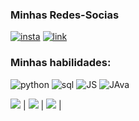 ### Minhas Redes-Socias
[![insta](
https://img.shields.io/badge/Instagram-E4405F?style=for-the-badge&logo=instagram&logoColor=white
)](https://www.instagram.com/kaua_bren?igshid=OGQ5ZDc2ODk2ZA%3D%3D&utm_source=qr)
[![link](
https://img.shields.io/badge/LinkedIn-0077B5?style=for-the-badge&logo=linkedin&logoColor=white
)](https://www.linkedin.com/in/kaua-breno-querubino-260742276?utm_source=share&utm_campaign=share_via&utm_content=profile&utm_medium=ios_app)




### Minhas habilidades:

![python](https://img.shields.io/badge/Python-3776AB?style=for-the-badge&logo=python&logoColor=white)
![sql](https://img.shields.io/badge/MySQL-005C84?style=for-the-badge&logo=mysql&logoColor=white)
![JS](https://img.shields.io/badge/JavaScript-F7DF1E?style=for-the-badge&logo=javascript&logoColor=black)
![JAva](https://img.shields.io/badge/Java-ED8B00?style=for-the-badge&logo=openjdk&logoColor=white)








![](http://github-profile-summary-cards.vercel.app/api/cards/stats?username=andreinaoliveira&theme=tokyonight) | ![](http://github-profile-summary-cards.vercel.app/api/cards/repos-per-language?username=andreinaoliveira&hide=Html&theme=tokyonight) | ![](http://github-profile-summary-cards.vercel.app/api/cards/most-commit-language?username=andreinaoliveira&theme=tokyonight) |

